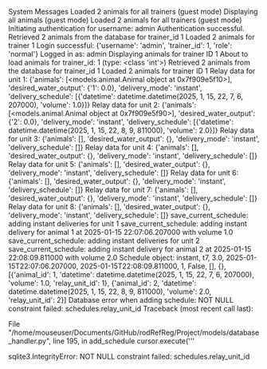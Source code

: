 System Messages
Loaded 2 animals for all trainers (guest mode)
Displaying all animals (guest mode)
Loaded 2 animals for all trainers (guest mode)
Initiating authentication for username: admin
Authentication successful.
Retrieved 2 animals from the database for trainer_id 1
Loaded 2 animals for trainer 1
Login successful: {'username': 'admin', 'trainer_id': 1, 'role': 'normal'}
Logged in as: admin
Displaying animals for trainer ID 1
About to load animals for trainer_id: 1 (type: <class 'int'>)
Retrieved 2 animals from the database for trainer_id 1
Loaded 2 animals for trainer ID 1
Relay data for unit 1: {'animals': [<models.animal.Animal object at 0x7f909e5f10>], 'desired_water_output': {'1': 0.0}, 'delivery_mode': 'instant', 'delivery_schedule': [{'datetime': datetime.datetime(2025, 1, 15, 22, 7, 6, 207000), 'volume': 1.0}]}
Relay data for unit 2: {'animals': [<models.animal.Animal object at 0x7f909e5f90>], 'desired_water_output': {'2': 0.0}, 'delivery_mode': 'instant', 'delivery_schedule': [{'datetime': datetime.datetime(2025, 1, 15, 22, 8, 9, 811000), 'volume': 2.0}]}
Relay data for unit 3: {'animals': [], 'desired_water_output': {}, 'delivery_mode': 'instant', 'delivery_schedule': []}
Relay data for unit 4: {'animals': [], 'desired_water_output': {}, 'delivery_mode': 'instant', 'delivery_schedule': []}
Relay data for unit 5: {'animals': [], 'desired_water_output': {}, 'delivery_mode': 'instant', 'delivery_schedule': []}
Relay data for unit 6: {'animals': [], 'desired_water_output': {}, 'delivery_mode': 'instant', 'delivery_schedule': []}
Relay data for unit 7: {'animals': [], 'desired_water_output': {}, 'delivery_mode': 'instant', 'delivery_schedule': []}
Relay data for unit 8: {'animals': [], 'desired_water_output': {}, 'delivery_mode': 'instant', 'delivery_schedule': []}
save_current_schedule: adding instant deliveries for unit 1
save_current_schedule: adding instant delivery for animal 1 at 2025-01-15 22:07:06.207000 with volume 1.0
save_current_schedule: adding instant deliveries for unit 2
save_current_schedule: adding instant delivery for animal 2 at 2025-01-15 22:08:09.811000 with volume 2.0
Schedule object: instant, t7, 3.0, 2025-01-15T22:07:06.207000, 2025-01-15T22:08:09.811000, 1, False, [], {}, [{'animal_id': 1, 'datetime': datetime.datetime(2025, 1, 15, 22, 7, 6, 207000), 'volume': 1.0, 'relay_unit_id': 1}, {'animal_id': 2, 'datetime': datetime.datetime(2025, 1, 15, 22, 8, 9, 811000), 'volume': 2.0, 'relay_unit_id': 2}]
Database error when adding schedule: NOT NULL constraint failed: schedules.relay_unit_id
Traceback (most recent call last):

  File "/home/mouseuser/Documents/GitHub/rodRefReg/Project/models/database_handler.py", line 195, in add_schedule
    cursor.execute('''

sqlite3.IntegrityError: NOT NULL constraint failed: schedules.relay_unit_id